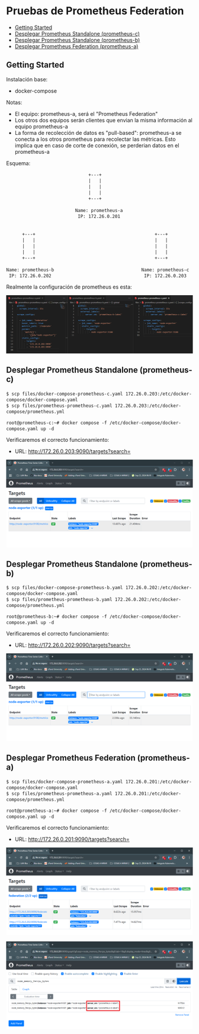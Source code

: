 # Pruebas de Prometheus Federation

* [Getting Started](#id1)
* [Desplegar Prometheus Standalone (prometheus-c)](#id10)
* [Desplegar Prometheus Standalone (prometheus-b)](#id20)
* [Desplegar Prometheus Federation (prometheus-a)](#id30)



## Getting Started <div id='id1' />

Instalación base:

* docker-compose

Notas:

* El equipo: prometheus-a, será el "Prometheus Federation"
* Los otros dos equipos serán clientes que envian la misma información al equipo prometheus-a
* La forma de recolección de datos es "pull-based": prometheus-a se conecta a los otros prometheus para recolectar las métricas. Esto implica que en caso de corte de conexión, se perderian datos en el prometheus-a

Esquema:

```
                               +---+
                               |   |
                               |   |
                               |   |
                               +---+
                                
                          Name: prometheus-a
                           IP: 172.26.0.201


      +---+                                             +---+
      |   |                                             |   |
      |   |                                             |   |
      |   |                                             |   |
      +---+                                             +---+ 

Name: prometheus-b                                 Name: prometheus-c
 IP: 172.26.0.202                                   IP: 172.26.0.203
```

Realmente la configuración de prometheus es esta:

![alt text](images/prometheus-config.png)


## Desplegar Prometheus Standalone (prometheus-c) <div id='id10' />

```
$ scp files/docker-compose-prometheus-c.yaml 172.26.0.203:/etc/docker-compose/docker-compose.yaml
$ scp files/prometheus-prometheus-c.yaml 172.26.0.203:/etc/docker-compose/prometheus.yml
```

```
root@prometheus-c:~# docker compose -f /etc/docker-compose/docker-compose.yaml up -d
```

Verificaremos el correcto funcionamiento:
* URL: http://172.26.0.203:9090/targets?search=

![alt text](images/prometheus-c.png)


## Desplegar Prometheus Standalone (prometheus-b) <div id='id20' />

```
$ scp files/docker-compose-prometheus-b.yaml 172.26.0.202:/etc/docker-compose/docker-compose.yaml
$ scp files/prometheus-prometheus-b.yaml 172.26.0.202:/etc/docker-compose/prometheus.yml
```

```
root@prometheus-b:~# docker compose -f /etc/docker-compose/docker-compose.yaml up -d
```

Verificaremos el correcto funcionamiento:
* URL: http://172.26.0.202:9090/targets?search=

![alt text](images/prometheus-b.png)

## Desplegar Prometheus Federation (prometheus-a) <div id='id20' />

```
$ scp files/docker-compose-prometheus-a.yaml 172.26.0.201:/etc/docker-compose/docker-compose.yaml
$ scp files/prometheus-prometheus-a.yaml 172.26.0.201:/etc/docker-compose/prometheus.yml
```

```
root@prometheus-a:~# docker compose -f /etc/docker-compose/docker-compose.yaml up -d
```

Verificaremos el correcto funcionamiento:
* URL: http://172.26.0.201:9090/targets?search=

![alt text](images/prometheus-a.png)

![alt text](images/prometheus-a-graph.png)
